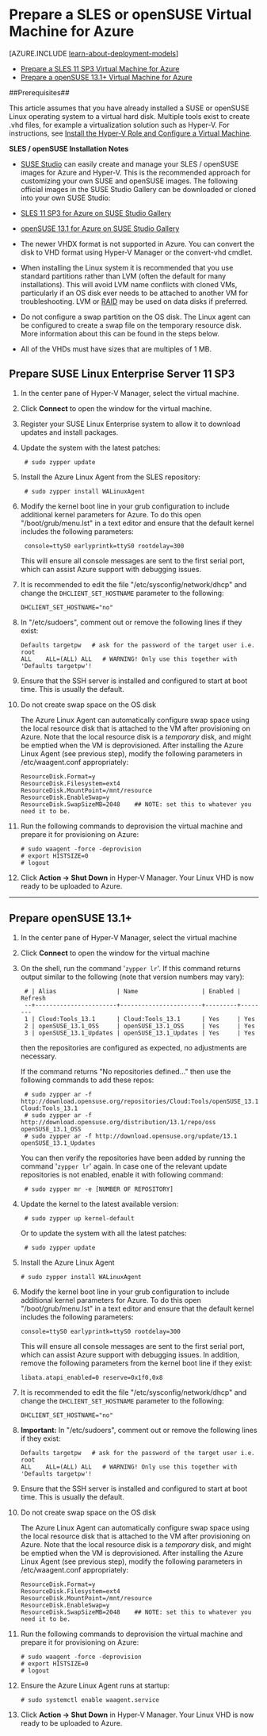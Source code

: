 <properties
	pageTitle="Create and upload a SUSE Linux VHD in Azure"
	description="Learn to create and upload an Azure virtual hard disk (VHD) that contains a SUSE Linux operating system."
	services="virtual-machines"
	documentationCenter=""
	authors="szarkos"
	manager="timlt"
	editor="tysonn"
	tags="azure-resource-manager,azure-service-management"/>

<tags
	ms.service="virtual-machines"
	ms.date="05/15/2015"
	wacn.date=""/>

# Prepare a SLES or openSUSE Virtual Machine for Azure

[AZURE.INCLUDE [learn-about-deployment-models](../includes/learn-about-deployment-models-include.md)]

- [Prepare a SLES 11 SP3 Virtual Machine for Azure](#sles11)
- [Prepare a openSUSE 13.1+ Virtual Machine for Azure](#osuse)

##Prerequisites##

This article assumes that you have already installed a SUSE or openSUSE Linux operating system to a virtual hard disk. Multiple tools exist to create .vhd files, for example a virtualization solution such as Hyper-V. For instructions, see [Install the Hyper-V Role and Configure a Virtual Machine](http://technet.microsoft.com/library/hh846766.aspx).


**SLES / openSUSE Installation Notes**

 - [SUSE Studio](http://www.susestudio.com) can easily create and manage your SLES / openSUSE images for Azure and Hyper-V. This is the recommended approach for customizing your own SUSE and openSUSE images. The following official images in the SUSE Studio Gallery can be downloaded or cloned into your own SUSE Studio:

  - [SLES 11 SP3 for Azure on SUSE Studio Gallery](http://susestudio.com/a/02kbT4/sles-11-sp3-for-windows-azure)
  - [openSUSE 13.1 for Azure on SUSE Studio Gallery](https://susestudio.com/a/02kbT4/opensuse-13-1-for-windows-azure)

- The newer VHDX format is not supported in Azure. You can convert the disk to VHD format using Hyper-V Manager or the convert-vhd cmdlet.

- When installing the Linux system it is recommended that you use standard partitions rather than LVM (often the default for many installations). This will avoid LVM name conflicts with cloned VMs, particularly if an OS disk ever needs to be attached to another VM for troubleshooting.  LVM or [RAID](/documentation/articles/virtual-machines-linux-configure-raid) may be used on data disks if preferred.

- Do not configure a swap partition on the OS disk. The Linux agent can be configured to create a swap file on the temporary resource disk.  More information about this can be found in the steps below.

- All of the VHDs must have sizes that are multiples of 1 MB.


## <a id="sles11"> </a>Prepare SUSE Linux Enterprise Server 11 SP3 ##

1. In the center pane of Hyper-V Manager, select the virtual machine.

2. Click **Connect** to open the window for the virtual machine.

3. Register your SUSE Linux Enterprise system to allow it to download updates and install packages.

4. Update the system with the latest patches:

		# sudo zypper update

5. Install the Azure Linux Agent from the SLES repository:

		# sudo zypper install WALinuxAgent

6. Modify the kernel boot line in your grub configuration to include additional kernel parameters for Azure. To do this open "/boot/grub/menu.lst" in a text editor and ensure that the default kernel includes the following parameters:

		console=ttyS0 earlyprintk=ttyS0 rootdelay=300

	This will ensure all console messages are sent to the first serial port, which can assist Azure support with debugging issues.

7.	It is recommended to edit the file "/etc/sysconfig/network/dhcp" and change the `DHCLIENT_SET_HOSTNAME` parameter to the following:

		DHCLIENT_SET_HOSTNAME="no"

8.	In "/etc/sudoers", comment out or remove the following lines if they exist:

		Defaults targetpw   # ask for the password of the target user i.e. root
		ALL    ALL=(ALL) ALL   # WARNING! Only use this together with 'Defaults targetpw'!

9.	Ensure that the SSH server is installed and configured to start at boot time.  This is usually the default.

10.	Do not create swap space on the OS disk

	The Azure Linux Agent can automatically configure swap space using the local resource disk that is attached to the VM after provisioning on Azure. Note that the local resource disk is a *temporary* disk, and might be emptied when the VM is deprovisioned. After installing the Azure Linux Agent (see previous step), modify the following parameters in /etc/waagent.conf appropriately:

		ResourceDisk.Format=y
		ResourceDisk.Filesystem=ext4
		ResourceDisk.MountPoint=/mnt/resource
		ResourceDisk.EnableSwap=y
		ResourceDisk.SwapSizeMB=2048    ## NOTE: set this to whatever you need it to be.

11.	Run the following commands to deprovision the virtual machine and prepare it for provisioning on Azure:

		# sudo waagent -force -deprovision
		# export HISTSIZE=0
		# logout

12. Click **Action -> Shut Down** in Hyper-V Manager. Your Linux VHD is now ready to be uploaded to Azure.


----------

## <a id="osuse"> </a>Prepare openSUSE 13.1+ ##

1. In the center pane of Hyper-V Manager, select the virtual machine

2. Click **Connect** to open the window for the virtual machine

3. On the shell, run the command '`zypper lr`'. If this command returns output similar to the following (note that version numbers may vary):

		# | Alias                 | Name                  | Enabled | Refresh
		--+-----------------------+-----------------------+---------+--------
		1 | Cloud:Tools_13.1      | Cloud:Tools_13.1      | Yes     | Yes
		2 | openSUSE_13.1_OSS     | openSUSE_13.1_OSS     | Yes     | Yes
		3 | openSUSE_13.1_Updates | openSUSE_13.1_Updates | Yes     | Yes

	then the repositories are configured as expected, no adjustments are necessary.

	If the command returns "No repositories defined..." then use the following commands to add these repos:

		# sudo zypper ar -f http://download.opensuse.org/repositories/Cloud:Tools/openSUSE_13.1 Cloud:Tools_13.1
		# sudo zypper ar -f http://download.opensuse.org/distribution/13.1/repo/oss openSUSE_13.1_OSS
		# sudo zypper ar -f http://download.opensuse.org/update/13.1 openSUSE_13.1_Updates

	You can then verify the repositories have been added by running the command '`zypper lr`' again. In case one of the relevant update repositories is not enabled, enable it with following command:

		# sudo zypper mr -e [NUMBER OF REPOSITORY]


4. Update the kernel to the latest available version:

		# sudo zypper up kernel-default

	Or to update the system with all the latest patches:

		# sudo zypper update

5.	Install the Azure Linux Agent

		# sudo zypper install WALinuxAgent

6.	Modify the kernel boot line in your grub configuration to include additional kernel parameters for Azure. To do this open "/boot/grub/menu.lst" in a text editor and ensure that the default kernel includes the following parameters:

		console=ttyS0 earlyprintk=ttyS0 rootdelay=300

	This will ensure all console messages are sent to the first serial port, which can assist Azure support with debugging issues. In addition, remove the following parameters from the kernel boot line if they exist:

		libata.atapi_enabled=0 reserve=0x1f0,0x8

7.	It is recommended to edit the file "/etc/sysconfig/network/dhcp" and change the `DHCLIENT_SET_HOSTNAME` parameter to the following:

		DHCLIENT_SET_HOSTNAME="no"

8.	**Important:** In "/etc/sudoers", comment out or remove the following lines if they exist:

		Defaults targetpw   # ask for the password of the target user i.e. root
		ALL    ALL=(ALL) ALL   # WARNING! Only use this together with 'Defaults targetpw'!

9.	Ensure that the SSH server is installed and configured to start at boot time.  This is usually the default.

10.	Do not create swap space on the OS disk

	The Azure Linux Agent can automatically configure swap space using the local resource disk that is attached to the VM after provisioning on Azure. Note that the local resource disk is a *temporary* disk, and might be emptied when the VM is deprovisioned. After installing the Azure Linux Agent (see previous step), modify the following parameters in /etc/waagent.conf appropriately:

		ResourceDisk.Format=y
		ResourceDisk.Filesystem=ext4
		ResourceDisk.MountPoint=/mnt/resource
		ResourceDisk.EnableSwap=y
		ResourceDisk.SwapSizeMB=2048    ## NOTE: set this to whatever you need it to be.

11.	Run the following commands to deprovision the virtual machine and prepare it for provisioning on Azure:

		# sudo waagent -force -deprovision
		# export HISTSIZE=0
		# logout

12. Ensure the Azure Linux Agent runs at startup:

		# sudo systemctl enable waagent.service

13. Click **Action -> Shut Down** in Hyper-V Manager. Your Linux VHD is now ready to be uploaded to Azure.
